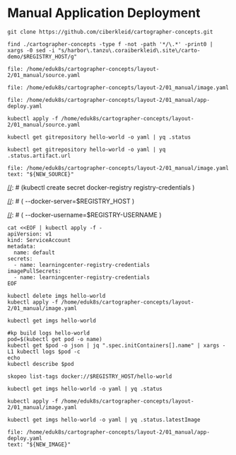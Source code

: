 # Manual Application Deployment

```execute-1
git clone https://github.com/ciberkleid/cartographer-concepts.git

find ./cartographer-concepts -type f -not -path '*/\.*' -print0 | xargs -0 sed -i "s/harbor\.tanzu\.coraiberkleid\.site\/carto-demo/$REGISTRY_HOST/g"
```

```editor:open-file
file: /home/eduk8s/cartographer-concepts/layout-2/01_manual/source.yaml
```

```editor:open-file
file: /home/eduk8s/cartographer-concepts/layout-2/01_manual/image.yaml
```

```editor:open-file
file: /home/eduk8s/cartographer-concepts/layout-2/01_manual/app-deploy.yaml
```

```execute-1
kubectl apply -f /home/eduk8s/cartographer-concepts/layout-2/01_manual/source.yaml
```

```execute-1
kubectl get gitrepository hello-world -o yaml | yq .status
```

```execute-1
kubectl get gitrepository hello-world -o yaml | yq .status.artifact.url
```

```editor:select-matching-text
file: /home/eduk8s/cartographer-concepts/layout-2/01_manual/image.yaml
text: "${NEW_SOURCE}"
```

[//]: # (```execute-1)

[//]: # (kubectl create secret docker-registry registry-credentials \)

[//]: # (        --docker-server=$REGISTRY_HOST \)

[//]: # (        --docker-username=$REGISTRY-USERNAME \)

[//]: # (        --docker-password=$REGISTRY-PASSWORD)

[//]: # (```)

[//]: # (```execute-1)

[//]: # (cat <<EOF | kubectl apply -f -)

[//]: # (apiVersion: v1)

[//]: # (kind: ServiceAccount)

[//]: # (metadata:)

[//]: # (  name: default)

[//]: # (secrets:)

[//]: # (  - name: registry-credentials)

[//]: # (imagePullSecrets:)

[//]: # (  - name: registry-credentials)

[//]: # (EOF)

[//]: # (```)

```execute-1
cat <<EOF | kubectl apply -f -
apiVersion: v1
kind: ServiceAccount
metadata:
  name: default
secrets:
  - name: learningcenter-registry-credentials
imagePullSecrets:
  - name: learningcenter-registry-credentials
EOF
```

```execute-1
kubectl delete imgs hello-world
kubectl apply -f /home/eduk8s/cartographer-concepts/layout-2/01_manual/image.yaml
```

```execute-1
kubectl get imgs hello-world
```

```execute-1
#kp build logs hello-world
pod=$(kubectl get pod -o name)
kubectl get $pod -o json | jq ".spec.initContainers[].name" | xargs -L1 kubectl logs $pod -c
echo
kubectl describe $pod
```

```execute-1
skopeo list-tags docker://$REGISTRY_HOST/hello-world
```

```execute-1
kubectl get imgs hello-world -o yaml | yq .status
```

```execute-1
kubectl apply -f /home/eduk8s/cartographer-concepts/layout-2/01_manual/image.yaml
```

```execute-1
kubectl get imgs hello-world -o yaml | yq .status.latestImage
```

```editor:select-matching-text
file: /home/eduk8s/cartographer-concepts/layout-2/01_manual/app-deploy.yaml
text: "${NEW_IMAGE}"
```
